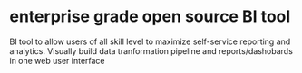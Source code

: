 # enterprise grade open source BI tool
BI tool to allow users of all skill level to maximize self-service reporting and analytics. Visually build data tranformation pipeline and reports/dashobards in one web user interface

